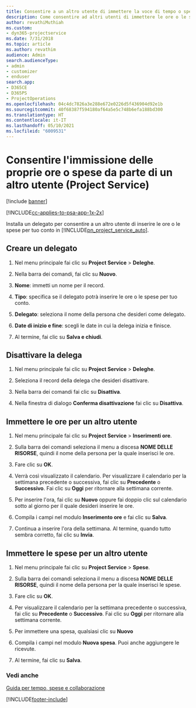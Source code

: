 ```yaml
---
title: Consentire a un altro utente di immettere la voce di tempo o spesa
description: Come consentire ad altri utenti di immettere le ore o le spese in Project Service per il proprio conto
author: revathiMuthiah
ms.custom:
- dyn365-projectservice
ms.date: 7/31/2018
ms.topic: article
ms.author: revathim
audience: Admin
search.audienceType:
- admin
- customizer
- enduser
search.app:
- D365CE
- D365PS
- ProjectOperations
ms.openlocfilehash: 04c4dc7826a3e288e672e0226d5f436904d92e1b
ms.sourcegitcommit: 40f68387f594180af64a5e5c748b6efa188bd300
ms.translationtype: HT
ms.contentlocale: it-IT
ms.lasthandoff: 05/10/2021
ms.locfileid: "6009531"
---
```

# <a name="allow-someone-else-to-enter-your-time-entry-or-expense-project-service"></a>Consentire l'immissione delle proprie ore o spese da parte di un altro utente (Project Service)

[!include [banner](../includes/psa-now-project-operations.md)]

[!INCLUDE[cc-applies-to-psa-app-1x-2x](../includes/cc-applies-to-psa-app-1x-2x.md)]

Installa un delegato per consentire a un altro utente di inserire le ore o le spese per tuo conto in [!INCLUDE[pn_project_service_auto](../includes/pn-project-service-auto.md)].  
  
## <a name="create-a-delegate"></a>Creare un delegato  
  
1.  Nel menu principale fai clic su **Project Service** > **Deleghe**.  
  
2.  Nella barra dei comandi, fai clic su **Nuovo**.  
  
3. **Nome**: immetti un nome per il record.  
  
4. **Tipo**: specifica se il delegato potrà inserire le ore o le spese per tuo conto.  
  
5. **Delegato**: seleziona il nome della persona che desideri come delegato.  
  
6. **Date di inizio e fine**: scegli le date in cui la delega inizia e finisce.  
  
7.  Al termine, fai clic su **Salva e chiudi**.  
  
## <a name="turn-off-delegation"></a>Disattivare la delega  
  
1.  Nel menu principale fai clic su **Project Service** > **Deleghe**.  
  
2.  Seleziona il record della delega che desideri disattivare.  
  
3.  Nella barra dei comandi fai clic su **Disattiva**.  
  
4.  Nella finestra di dialogo **Conferma disattivazione** fai clic su **Disattiva**.  
  
## <a name="enter-time-for-someone-else"></a>Immettere le ore per un altro utente  
  
1.  Nel menu principale fai clic su **Project Service** > **Inserimenti ore**.  
  
2.  Sulla barra dei comandi seleziona il menu a discesa **NOME DELLE RISORSE**, quindi il nome della persona per la quale inserisci le ore.  
  
3.  Fare clic su **OK**.  
  
4.  Verrà così visualizzato il calendario. Per visualizzare il calendario per la settimana precedente o successiva, fai clic su **Precedente** o **Successivo**. Fai clic su **Oggi** per ritornare alla settimana corrente.  
  
5.  Per inserire l'ora, fai clic su **Nuovo** oppure fai doppio clic sul calendario sotto al giorno per il quale desideri inserire le ore.  
  
6.  Compila i campi nel modulo **Inserimento ore** e fai clic su **Salva**.  
  
7.  Continua a inserire l'ora della settimana. Al termine, quando tutto sembra corretto, fai clic su **Invia**.  
  
## <a name="enter-expenses-for-someone-else"></a>Immettere le spese per un altro utente  
  
1.  Nel menu principale fai clic su **Project Service** > **Spese**.  
  
2.  Sulla barra dei comandi seleziona il menu a discesa **NOME DELLE RISORSE**, quindi il nome della persona per la quale inserisci le spese.  
  
3.  Fare clic su **OK**.  
  
4.  Per visualizzare il calendario per la settimana precedente o successiva, fai clic su **Precedente** o **Successivo**. Fai clic su **Oggi** per ritornare alla settimana corrente.  
  
5.  Per immettere una spesa, qualsiasi clic su **Nuovo**  
  
6.  Compila i campi nel modulo **Nuova spesa**. Puoi anche aggiungere le ricevute.  
  
7.  Al termine, fai clic su **Salva**.  
  
### <a name="see-also"></a>Vedi anche  
 [Guida per tempo, spese e collaborazione](../psa/time-expense-collaboration-guide.md)


[!INCLUDE[footer-include](../includes/footer-banner.md)]